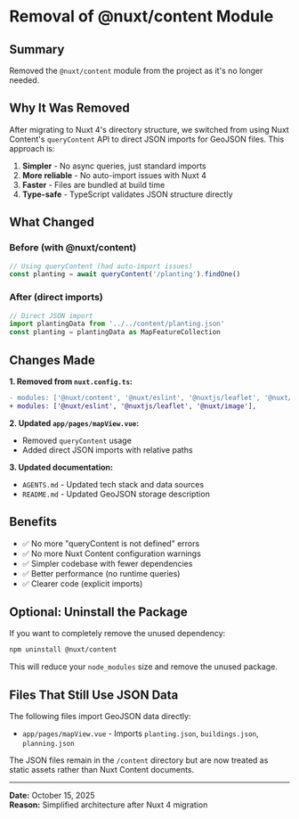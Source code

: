 # Removal of @nuxt/content Module

## Summary

Removed the `@nuxt/content` module from the project as it's no longer needed.

## Why It Was Removed

After migrating to Nuxt 4's directory structure, we switched from using Nuxt Content's `queryContent` API to direct JSON imports for GeoJSON files. This approach is:

1. **Simpler** - No async queries, just standard imports
2. **More reliable** - No auto-import issues with Nuxt 4
3. **Faster** - Files are bundled at build time
4. **Type-safe** - TypeScript validates JSON structure directly

## What Changed

### Before (with @nuxt/content)

```typescript
// Using queryContent (had auto-import issues)
const planting = await queryContent('/planting').findOne()
```

### After (direct imports)

```typescript
// Direct JSON import
import plantingData from '../../content/planting.json'
const planting = plantingData as MapFeatureCollection
```

## Changes Made

**1. Removed from `nuxt.config.ts`:**

```diff
- modules: ['@nuxt/content', '@nuxt/eslint', '@nuxtjs/leaflet', '@nuxt/image'],
+ modules: ['@nuxt/eslint', '@nuxtjs/leaflet', '@nuxt/image'],
```

**2. Updated `app/pages/mapView.vue`:**

- Removed `queryContent` usage
- Added direct JSON imports with relative paths

**3. Updated documentation:**

- `AGENTS.md` - Updated tech stack and data sources
- `README.md` - Updated GeoJSON storage description

## Benefits

- ✅ No more "queryContent is not defined" errors
- ✅ No more Nuxt Content configuration warnings
- ✅ Simpler codebase with fewer dependencies
- ✅ Better performance (no runtime queries)
- ✅ Clearer code (explicit imports)

## Optional: Uninstall the Package

If you want to completely remove the unused dependency:

```bash
npm uninstall @nuxt/content
```

This will reduce your `node_modules` size and remove the unused package.

## Files That Still Use JSON Data

The following files import GeoJSON data directly:

- `app/pages/mapView.vue` - Imports `planting.json`, `buildings.json`, `planning.json`

The JSON files remain in the `/content` directory but are now treated as static assets rather than Nuxt Content documents.

---

**Date:** October 15, 2025  
**Reason:** Simplified architecture after Nuxt 4 migration
